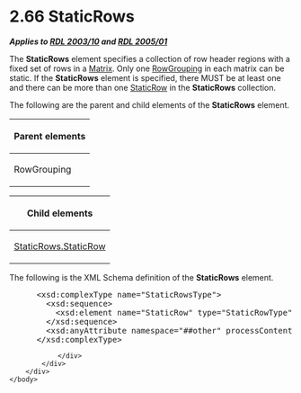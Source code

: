 <html dir="LTR" xmlns:mshelp="http://msdn.microsoft.com/mshelp" xmlns:ddue="http://ddue.schemas.microsoft.com/authoring/2003/5" xmlns:xlink="http://www.w3.org/1999/xlink" xmlns:tool="http://www.microsoft.com/tooltip">
    <head>
        <meta http-equiv="Content-Type" content="text/html; CHARSET=utf-8"></meta>
        <meta name="save" content="history"></meta>
        <title>2.66 StaticRows</title>
        <xml>
            <mshelp:toctitle title="2.66 StaticRows"></mshelp:toctitle>
            <mshelp:rltitle title="[MS-RDL]: StaticRows"></mshelp:rltitle>
            <mshelp:keyword index="A" term="a50ee3f0-35fd-4634-b6c9-87f31c8eb515"></mshelp:keyword>
            <mshelp:attr name="DCSext.ContentType" value="open specification"></mshelp:attr>
            <mshelp:attr name="AssetID" value="a50ee3f0-35fd-4634-b6c9-87f31c8eb515"></mshelp:attr>
            <mshelp:attr name="TopicType" value="kbRef"></mshelp:attr>
            <mshelp:attr name="DCSext.Title" value="[MS-RDL]: StaticRows" />
        </xml>
    </head>
    <body>
        <div id="header">
            <h1 class="heading">2.66 StaticRows</h1>
        </div>
        <div id="mainSection">
            <div id="mainBody">
                <div id="allHistory" class="saveHistory"></div>
                <div id="sectionSection0" class="section" name="collapseableSection">
                    

<p><b><i>Applies to </i></b><a href="a7e2ad00-07c8-4f6d-80ab-3ad55df7b233.html"><b><i>RDL 2003/10</i></b></a><b>
<i>and </i></b><a href="3ebe2912-4958-4832-b391-cad1f5e13338.html"><b><i>RDL 2005/01</i></b></a></p>

<p>The <b>StaticRows</b> element specifies a collection of row
header regions with a fixed set of rows in a <a href="25419c0a-c7c6-43d7-8ca5-1af842666dcb.html">Matrix</a>. Only one <a href="b5d38fa6-6490-4b26-8e9d-dcd9571a6378.html">RowGrouping</a> in each matrix
can be static. If the <b>StaticRows</b> element is specified, there MUST be at
least one and there can be more than one <a href="fd25643a-c196-4329-8f6f-35ebf919d94e.html">StaticRow</a> in the <b>StaticRows</b>
collection.</p>

<p>The following are the parent and child elements of the <b>StaticRows</b>
element.</p>

<table>
 <thead>
  <tr>
   <th>
   <p>Parent elements</p>
   </th>
  </tr>
 </thead>
 <tr>
  <td>
  <p>RowGrouping</p>
  </td>
 </tr>
</table>

<p> </p>

<table>
 <thead>
  <tr>
   <th>
   <p>Child elements</p>
   </th>
  </tr>
 </thead>
 <tr>
  <td>
  <p><a href="0a9b4a8f-c3d9-4158-a070-c9b444a3f9cc.html">StaticRows.StaticRow</a></p>
  </td>
 </tr>
</table>

<p>The following is the XML Schema definition of the <b>StaticRows</b>
element.</p>

<dl>
<dd>
<div><pre> &lt;xsd:complexType name=&quot;StaticRowsType&quot;&gt;
   &lt;xsd:sequence&gt;
     &lt;xsd:element name=&quot;StaticRow&quot; type=&quot;StaticRowType&quot; maxOccurs=&quot;unbounded&quot; /&gt;
   &lt;/xsd:sequence&gt;
   &lt;xsd:anyAttribute namespace=&quot;##other&quot; processContents=&quot;skip&quot; /&gt;
 &lt;/xsd:complexType&gt;
</pre></div>
</dd></dl>


                </div>
            </div>
        </div>
    </body>
</html>